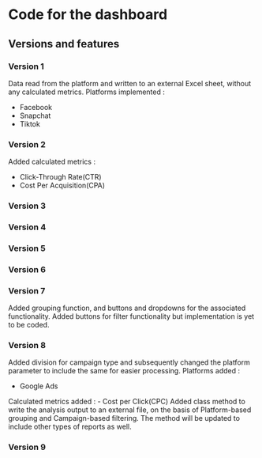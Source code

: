 # Code for the dashboard
## Versions and features
### Version 1
Data read from the platform and written to an external Excel sheet, without any calculated metrics.
Platforms implemented : 
  - Facebook
  - Snapchat
  - Tiktok

### Version 2
Added calculated metrics :
  - Click-Through Rate(CTR)
  - Cost Per Acquisition(CPA)

### Version 3

### Version 4

### Version 5

### Version 6

### Version 7
Added grouping function, and buttons and dropdowns for the associated functionality.
Added buttons for filter functionality but implementation is yet to be coded.

### Version 8
Added division for campaign type and subsequently changed the platform parameter to include the same for easier processing.
Platforms added : 
  - Google Ads

Calculated metrics added :
    - Cost per Click(CPC)
Added class method to write the analysis output to an external file, on the basis of Platform-based grouping and Campaign-based filtering. The method will be updated to include other types of reports as well.

### Version 9
